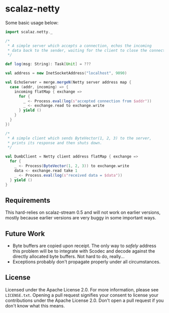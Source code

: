 # scalaz-netty

Some basic usage below:

```scala
import scalaz.netty._

/*
 * A simple server which accepts a connection, echos the incoming
 * data back to the sender, waiting for the client to close the connection.
 */

def log(msg: String): Task[Unit] = ???

val address = new InetSocketAddress("localhost", 9090)

val EchoServer = merge.mergeN(Netty server address map {
  case (addr, incoming) => {
    incoming flatMap { exchange =>
      for {
        _ <- Process.eval(log(s"accepted connection from $addr"))
        _ <- exchange.read to exchange.write
      } yield ()
    }
  }
})

/*
 * A simple client which sends ByteVector(1, 2, 3) to the server,
 * prints its response and then shuts down.
 */

val DumbClient = Netty client address flatMap { exchange =>
  for {
    _ <- Process(ByteVector(1, 2, 3)) to exchange.write
    data <- exchange.read take 1
    _ <- Process.eval(log(s"received data = $data"))
  } yield ()
}
```

## Requirements

This hard-relies on scalaz-stream 0.5 and will not work on earlier versions, mostly because earlier versions are very buggy in some important ways.

## Future Work

- Byte buffers are copied upon receipt.  The only way to *safely* address this problem will be to integrate with Scodec and decode against the directly allocated byte buffers.  Not hard to do, really...
- Exceptions probably don't propagate properly under all circumstances.

## License

Licensed under the Apache License 2.0.  For more information, please see `LICENSE.txt`.  Opening a pull request signifies your consent to license your contributions under the Apache License 2.0.  Don't open a pull request if you don't know what this means.
